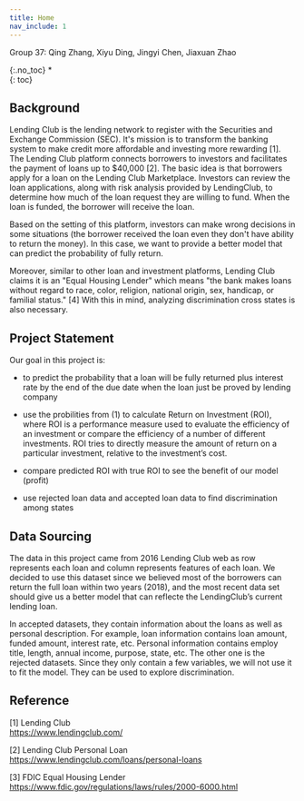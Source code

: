 ```yaml
---
title: Home
nav_include: 1
---
```



Group 37: Qing Zhang, Xiyu Ding, Jingyi Chen, Jiaxuan Zhao









{:.no_toc}
*  
{: toc}




## Background  


Lending Club is the lending network to register with the Securities and Exchange Commission (SEC). It's mission is to transform the banking system to make credit more affordable and investing more rewarding [1]. The Lending Club platform connects borrowers to investors and facilitates the payment of loans up to \$40,000 [2]. The basic idea is that borrowers apply for a loan on the Lending Club Marketplace. Investors can review the loan applications, along with risk analysis provided by LendingClub, to determine how much of the loan request they are willing to fund. When the loan is funded, the borrower will receive the loan.



Based on the setting of this platform, investors can make wrong decisions in some situations (the borrower received the loan even they don't have ability to return the money). In this case, we want to provide a better model that can predict the probability of fully return.    



Moreover, similar to other loan and investment platforms, Lending Club claims it is an "Equal Housing Lender" which means "the bank makes loans without regard to race, color, religion, national origin, sex, handicap, or familial status." [4] With this in mind, analyzing discrimination cross states is also necessary.



## Project Statement  


Our goal in this project is:   


- to predict the probability that a loan will be fully returned plus interest rate by the end of the due date when the loan just be proved by lending company


- use the probilities from (1) to calculate Return on Investment (ROI), where ROI is a performance measure used to evaluate the efficiency of an investment or compare the efficiency of a number of different investments. ROI tries to directly measure the amount of return on a particular investment, relative to the investment’s cost.

- compare predicted ROI with true ROI to see the benefit of our model (profit)


- use rejected loan data and accepted loan data to find discrimination among states



## Data Sourcing

The data in this project came from 2016 Lending Club web as row represents each loan and column represents features of each loan. We decided to use this dataset since we believed most of the borrowers can return the full loan within two years (2018), and the most recent data set should give us a better model that can reflecte the LendingClub’s current lending loan.

In accepted datasets, they contain information about the loans as well as personal description. For example, loan information contains loan amount, funded amount, interest rate, etc. Personal information contains employ title, length, annual income, purpose, state, etc. The other one is the rejected datasets. Since they only contain a few variables, we will not use it to fit the model. They can be used to explore discrimination.

## Reference 

[1] Lending Club  
https://www.lendingclub.com/  

[2] Lending Club Personal Loan  
https://www.lendingclub.com/loans/personal-loans    

[3] FDIC Equal Housing Lender  
https://www.fdic.gov/regulations/laws/rules/2000-6000.html










